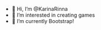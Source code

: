 - 👋 Hi, I’m @KarinaRinna
- 👀 I’m interested  in creating games
- 🌱 I’m currently Bootstrap!


<!---
KarinaRinna/KarinaRinna is a ✨ special ✨ repository because its `README.md` (this file) appears on your GitHub profile.
You can click the Preview link to take a look at your changes.
--->
 
 
